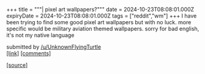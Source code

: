 +++
title = """| pixel art wallpapers?"""
date = 2024-10-23T08:08:01.000Z
expiryDate = 2024-10-23T08:08:01.000Z
tags = ["reddit","wm"]
+++
I have been trying to find some good pixel art wallpapers but with no luck. more specific would be military aviation themed wallpapers. sorry for bad english, it's not my native language

submitted by [/u/UnknownFlyingTurtle](https://www.reddit.com/user/UnknownFlyingTurtle)  
[\[link\]](https://www.reddit.com/r/unixporn/comments/1ga5aw2/pixel_art_wallpapers/) [\[comments\]](https://www.reddit.com/r/unixporn/comments/1ga5aw2/pixel_art_wallpapers/)

[[source]](https://www.reddit.com/r/unixporn/comments/1ga5aw2/pixel_art_wallpapers/)
